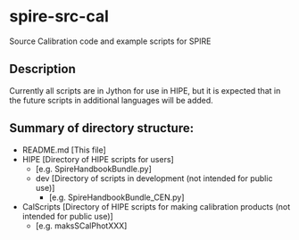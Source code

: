spire-src-cal
==================

Source Calibration code and example scripts for SPIRE

Description
-----------
Currently all scripts are in Jython for use in HIPE, but it is expected that
in the future scripts in additional languages will be added.

Summary of directory structure:
-------------------------------
 + README.md				[This file]
 + HIPE					[Directory of HIPE scripts for users]
   - [e.g. SpireHandbookBundle.py]
   + dev					[Directory of scripts in development (not intended for public use)]
     - [e.g. SpireHandbookBundle_CEN.py]
 + CalScripts				[Directory of HIPE scripts for making calibration products (not intended for public use)]
   - [e.g. maksSCalPhotXXX]

